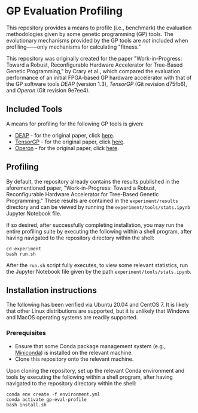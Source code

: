 # GP Evaluation Profiling
This repository provides a means to profile (i.e., benchmark) the evaluation methodologies given by some genetic programming 
(GP) tools. The evolutionary mechanisms provided by the GP tools 
are *not* included when profiling——only mechanisms for calculating
"fitness."

This repository was originally created for the paper 
"Work-in-Progress: Toward a Robust, Reconfigurable Hardware
Accelerator for Tree-Based Genetic Programming," by Crary et al., 
which compared the evaluation performance of an initial FPGA-based GP hardware accelerator with that of the GP software tools *DEAP* (version 1.3), *TensorGP* (Git revision d75fb6), and *Operon* (Git revision 9e7ee4).

## Included Tools

A means for profiling for the following GP tools is given:

- [DEAP](https://github.com/DEAP/deap) - for the original paper, 
click [here](http://vision.gel.ulaval.ca/~cgagne/pubs/deap-gecco-2012.pdf).
- [TensorGP](https://github.com/AwardOfSky/TensorGP) - for the original paper,
click [here](https://cdv.dei.uc.pt/wp-content/uploads/2021/04/baeta2021tensorgp.pdf).
- [Operon](https://github.com/heal-research/operon) - for the original paper,
click [here](https://dl.acm.org/doi/pdf/10.1145/3377929.3398099).


## Profiling
By default, the repository already contains the results
published in the aforementioned paper, "Work-in-Progress: Toward a Robust, 
Reconfigurable Hardware Accelerator for Tree-Based Genetic Programming."
These results are contained in the `experiment/results` directory and
can be viewed by running the `experiment/tools/stats.ipynb` Jupyter Notebook file.

If so desired, after successfully completing installation, you may run 
the entire profiling suite by executing the following within a shell 
program, after having navigated to the repository directory within the shell:

```
cd experiment
bash run.sh
```

After the `run.sh` script fully executes, to view some relevant statistics, run the Jupyter Notebook file given by the path `experiment/tools/stats.ipynb`.

## Installation instructions

The following has been verified via Ubuntu 20.04 and CentOS 7. It is likely that other Linux distributions are supported, but it is unlikely that Windows and MacOS operating systems are readily supported.

### Prerequisites
- Ensure that some Conda package management system 
(e.g., [Miniconda](https://docs.conda.io/en/latest/miniconda.html)) 
is installed on the relevant machine.
- Clone this repository onto the relevant machine.

Upon cloning the repository, set up the relevant Conda environment
and tools by executing the following within
a shell program, after having navigated to the repository directory
within the shell:

```
conda env create -f environment.yml
conda activate gp-eval-profile
bash install.sh
```
